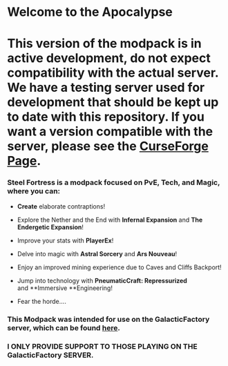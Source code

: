 # Welcome to the Apocalypse

# **This version of the modpack is in active development, do not expect compatibility with the actual server. We have a testing server used for development that should be kept up to date with this repository. If you want a version compatible with the server, please see the [CurseForge Page](https://www.curseforge.com/minecraft/modpacks/steel-fortress).**

### Steel Fortress is a modpack focused on PvE, Tech, and Magic, where you can:
* **Create** elaborate contraptions! 

* Explore the Nether and the End with **Infernal Expansion** and **The Endergetic Expansion**! 

* Improve your stats with **PlayerEx**! 

* Delve into magic with **Astral Sorcery** and **Ars Nouveau**! 

* Enjoy an improved mining experience due to Caves and Cliffs Backport! 

* Jump into technology with **PneumaticCraft: Repressurized** and **Immersive **Engineering! 

* Fear the horde.... 
 

### This Modpack was intended for use on the GalacticFactory server, which can be found [here](https://discord.com/invite/SSUBDAkKdP).
### I ONLY PROVIDE SUPPORT TO THOSE PLAYING ON THE **GalacticFactory** SERVER.
